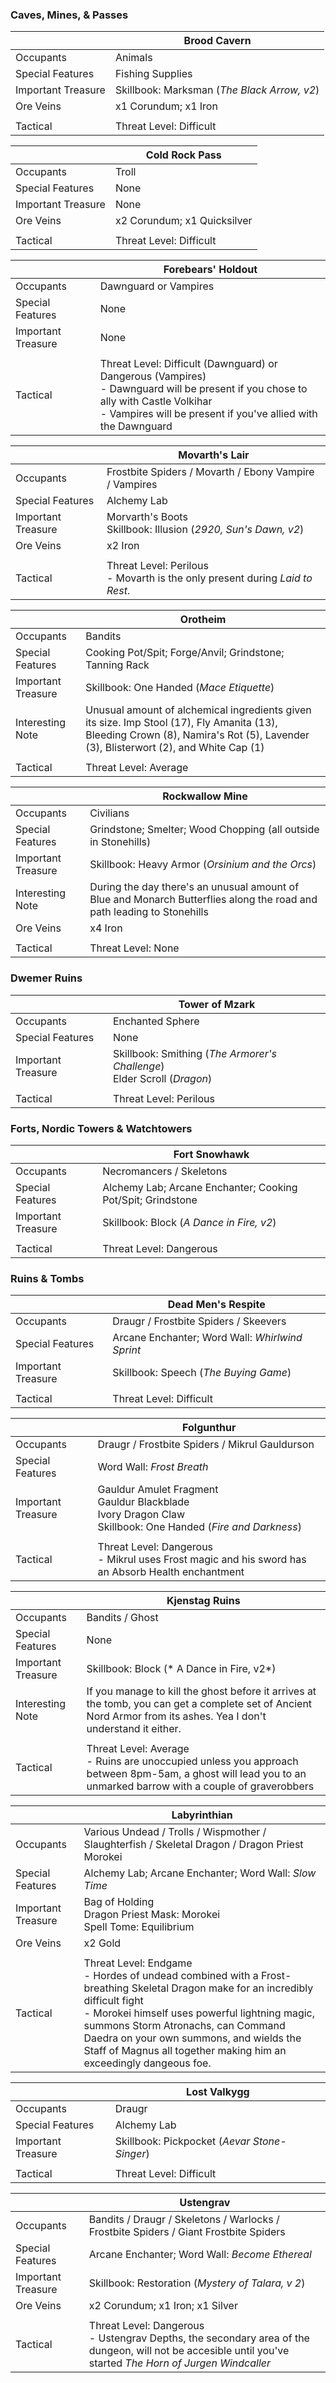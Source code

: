 
### Caves, Mines, & Passes

|   | Brood Cavern |
| :--- | --- |
| Occupants | Animals |
| Special Features | Fishing Supplies |
| Important Treasure | Skillbook: Marksman (*The Black Arrow, v2*) |
| Ore Veins | x1 Corundum; x1 Iron |
|||
| Tactical | Threat Level: Difficult |


|   | Cold Rock Pass |
| :--- | --- |
| Occupants | Troll |
| Special Features | None |
| Important Treasure | None |
| Ore Veins | x2 Corundum; x1 Quicksilver |6
|||
| Tactical | Threat Level: Difficult |


|   | Forebears' Holdout |
| :--- | --- |
| Occupants | Dawnguard or Vampires |
| Special Features | None |
| Important Treasure | None |
|||
| Tactical | Threat Level: Difficult (Dawnguard) or Dangerous (Vampires)<br/>- Dawnguard will be present if you chose to ally with Castle Volkihar<br/>- Vampires will be present if you've allied with the Dawnguard |


|   | Movarth's Lair |
| :--- | --- |
| Occupants | Frostbite Spiders / Movarth / Ebony Vampire / Vampires |
| Special Features | Alchemy Lab |
| Important Treasure | Morvarth's Boots<br/>Skillbook: Illusion (*2920, Sun's Dawn, v2*) |
| Ore Veins | x2 Iron |
|||
| Tactical | Threat Level: Perilous<br/>- Movarth is the only present during *Laid to Rest*. |


|   | Orotheim |
| :--- | --- |
| Occupants | Bandits |
| Special Features | Cooking Pot/Spit; Forge/Anvil; Grindstone; Tanning Rack |
| Important Treasure | Skillbook: One Handed (*Mace Etiquette*) |
| Interesting Note | Unusual amount of alchemical ingredients given its size. Imp Stool (17), Fly Amanita (13), Bleeding Crown (8), Namira's Rot (5), Lavender (3), Blisterwort (2), and White Cap (1) |
|||
| Tactical | Threat Level: Average |


|   | Rockwallow Mine |
| :--- | --- |
| Occupants | Civilians |
| Special Features | Grindstone; Smelter; Wood Chopping (all outside in Stonehills) |
| Important Treasure | Skillbook: Heavy Armor (*Orsinium and the Orcs*) |
| Interesting Note | During the day there's an unusual amount of Blue and Monarch Butterflies along the road and path leading to Stonehills |
| Ore Veins | x4 Iron |
|||
| Tactical | Threat Level: None |

### Dwemer Ruins

|   | Tower of Mzark |
| :--- | --- |
| Occupants | Enchanted Sphere |
| Special Features | None |
| Important Treasure | Skillbook: Smithing (*The Armorer's Challenge*)<br/>Elder Scroll (*Dragon*) |
|||
| Tactical | Threat Level: Perilous |

### Forts, Nordic Towers & Watchtowers

|   | Fort Snowhawk  |
| :--- | --- |
| Occupants | Necromancers / Skeletons |
| Special Features | Alchemy Lab; Arcane Enchanter; Cooking Pot/Spit; Grindstone |
| Important Treasure | Skillbook: Block (*A Dance in Fire, v2*) |
|||
| Tactical | Threat Level: Dangerous |


### Ruins & Tombs

|   | Dead Men's Respite |
| :--- | --- |
| Occupants | Draugr / Frostbite Spiders / Skeevers |
| Special Features | Arcane Enchanter; Word Wall: *Whirlwind Sprint* |
| Important Treasure | Skillbook: Speech (*The Buying Game*) |
|||
| Tactical | Threat Level: Difficult |


|   | Folgunthur  |
| :--- | --- |
| Occupants | Draugr / Frostbite Spiders / Mikrul Gauldurson |
| Special Features | Word Wall: *Frost Breath* |
| Important Treasure | Gauldur Amulet Fragment<br/>Gauldur Blackblade<br/>Ivory Dragon Claw<br/>Skillbook: One Handed (*Fire and Darkness*) |
|||
| Tactical | Threat Level: Dangerous<br/>- Mikrul uses Frost magic and his sword has an Absorb Health enchantment  |


|   | Kjenstag Ruins |
| :--- | --- |
| Occupants | Bandits / Ghost |
| Special Features | None |
| Important Treasure | Skillbook: Block (* A Dance in Fire, v2*) |
| Interesting Note | If you manage to kill the ghost before it arrives at the tomb, you can get a complete set of Ancient Nord Armor from its ashes. Yea I don't understand it either.
|||
| Tactical | Threat Level: Average<br/>- Ruins are unoccupied unless you approach between 8pm-5am, a ghost will lead you to an unmarked barrow with a couple of graverobbers |


|   | Labyrinthian |
| :--- | --- |
| Occupants | Various Undead / Trolls / Wispmother / Slaughterfish / Skeletal Dragon / Dragon Priest Morokei |
| Special Features | Alchemy Lab; Arcane Enchanter; Word Wall: *Slow Time* |
| Important Treasure | Bag of Holding<br/>Dragon Priest Mask: Morokei<br/>Spell Tome: Equilibrium |
| Ore Veins | x2 Gold |
|||
| Tactical | Threat Level: Endgame<br>- Hordes of undead combined with a Frost-breathing Skeletal Dragon make for an incredibly difficult fight<br/>- Morokei himself uses powerful lightning magic, summons Storm Atronachs, can Command Daedra on your own summons, and wields the Staff of Magnus all together making him an exceedingly dangeous foe. |


|   | Lost Valkygg  |
| :--- | --- |
| Occupants | Draugr |
| Special Features | Alchemy Lab |
| Important Treasure | Skillbook: Pickpocket (*Aevar Stone-Singer*) |
|||
| Tactical | Threat Level: Difficult |


|   | Ustengrav |
| :--- | --- |
| Occupants | Bandits / Draugr / Skeletons / Warlocks / Frostbite Spiders / Giant Frostbite Spiders |
| Special Features | Arcane Enchanter; Word Wall: *Become Ethereal* |
| Important Treasure | Skillbook: Restoration (*Mystery of Talara, v 2*) |
| Ore Veins | x2 Corundum; x1 Iron; x1 Silver |
|||
| Tactical | Threat Level: Dangerous<br/>- Ustengrav Depths, the secondary area of the dungeon, will not be accesible until you've started *The Horn of Jurgen Windcaller* |

